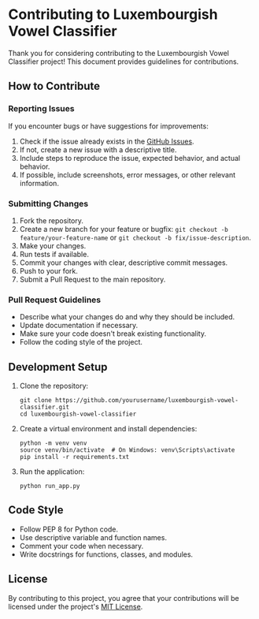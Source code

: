 # Contributing to Luxembourgish Vowel Classifier

Thank you for considering contributing to the Luxembourgish Vowel Classifier project! This document provides guidelines for contributions.

## How to Contribute

### Reporting Issues

If you encounter bugs or have suggestions for improvements:

1. Check if the issue already exists in the [GitHub Issues](https://github.com/yourusername/luxembourgish-vowel-classifier/issues).
2. If not, create a new issue with a descriptive title.
3. Include steps to reproduce the issue, expected behavior, and actual behavior.
4. If possible, include screenshots, error messages, or other relevant information.

### Submitting Changes

1. Fork the repository.
2. Create a new branch for your feature or bugfix: `git checkout -b feature/your-feature-name` or `git checkout -b fix/issue-description`.
3. Make your changes.
4. Run tests if available.
5. Commit your changes with clear, descriptive commit messages.
6. Push to your fork.
7. Submit a Pull Request to the main repository.

### Pull Request Guidelines

- Describe what your changes do and why they should be included.
- Update documentation if necessary.
- Make sure your code doesn't break existing functionality.
- Follow the coding style of the project.

## Development Setup

1. Clone the repository:
   ```
   git clone https://github.com/yourusername/luxembourgish-vowel-classifier.git
   cd luxembourgish-vowel-classifier
   ```

2. Create a virtual environment and install dependencies:
   ```
   python -m venv venv
   source venv/bin/activate  # On Windows: venv\Scripts\activate
   pip install -r requirements.txt
   ```

3. Run the application:
   ```
   python run_app.py
   ```

## Code Style

- Follow PEP 8 for Python code.
- Use descriptive variable and function names.
- Comment your code when necessary.
- Write docstrings for functions, classes, and modules.

## License

By contributing to this project, you agree that your contributions will be licensed under the project's [MIT License](LICENSE).